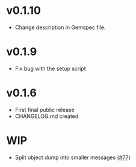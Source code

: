 v0.1.10
=======

* Change description in Gemspec file.


v0.1.9
======

* Fix bug with the setup script

v0.1.6
======

* First final public release
* CHANGELOG.md created

WIP
===

* Split object dump into smaller messages ([#77](https://github.com/code-mancers/rbkit/pull/77))
